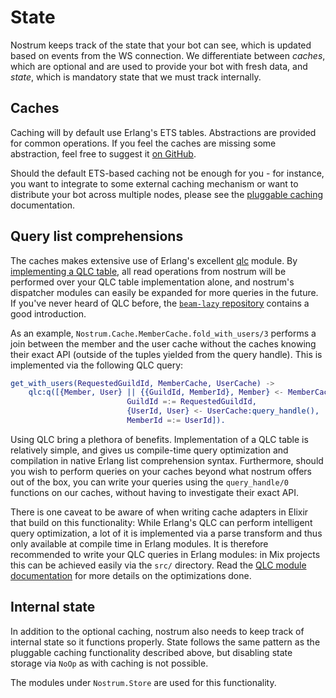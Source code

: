 # State

Nostrum keeps track of the state that your bot can see, which is updated based
on events from the WS connection. We differentiate between _caches_, which are
optional and are used to provide your bot with fresh data, and _state_, which is
mandatory state that we must track internally.

## Caches

Caching will by default use Erlang's ETS tables. Abstractions are provided for
common operations. If you feel the caches are missing some abstraction, feel
free to suggest it [on GitHub](https://github.com/Kraigie/nostrum/issues).

Should the default ETS-based caching not be enough for you - for instance, you
want to integrate to some external caching mechanism or want to distribute your
bot across multiple nodes, please see the [pluggable
caching](../advanced/pluggable_caching.md) documentation.


## Query list comprehensions

The caches makes extensive use of Erlang's excellent
[qlc](https://www.erlang.org/doc/man/qlc.html) module. By [implementing a QLC
table](https://www.erlang.org/doc/man/qlc.html#implementing_a_qlc_table), all
read operations from nostrum will be performed over your QLC table
implementation alone, and nostrum's dispatcher modules can easily be expanded
for more queries in the future. If you've never heard of QLC before, the
[`beam-lazy` repository](https://github.com/savonarola/beam-lazy) contains a
good introduction.

As an example, `Nostrum.Cache.MemberCache.fold_with_users/3` performs a join
between the member and the user cache without the caches knowing their exact API
(outside of the tuples yielded from the query handle). This is implemented via
the following QLC query:

```erl
get_with_users(RequestedGuildId, MemberCache, UserCache) ->
    qlc:q([{Member, User} || {{GuildId, MemberId}, Member} <- MemberCache:query_handle(),
                          GuildId =:= RequestedGuildId,
                          {UserId, User} <- UserCache:query_handle(),
                          MemberId =:= UserId]).
```

Using QLC bring a plethora of benefits. Implementation of a QLC table is
relatively simple, and gives us compile-time query optimization and compilation
in native Erlang list comprehension syntax. Furthermore, should you wish to
perform queries on your caches beyond what nostrum offers out of the box, you
can write your queries using the `query_handle/0` functions on our caches,
without having to investigate their exact API.

There is one caveat to be aware of when writing cache adapters in Elixir that
build on this functionality: While Erlang's QLC can perform intelligent query
optimization, a lot of it is implemented via a parse transform and thus only
available at compile time in Erlang modules. It is therefore recommended to
write your QLC queries in Erlang modules: in Mix projects this can be achieved
easily via the `src/` directory. Read the [QLC module
documentation](https://www.erlang.org/doc/man/qlc.html) for more details on the
optimizations done.


## Internal state

In addition to the optional caching, nostrum also needs to keep track of
internal state so it functions properly. State follows the same pattern as the
pluggable caching functionality described above, but disabling state storage via
`NoOp` as with caching is not possible.

The modules under `Nostrum.Store` are used for this functionality.



<!-- vim: set textwidth=80 sw=2 ts=2: -->
